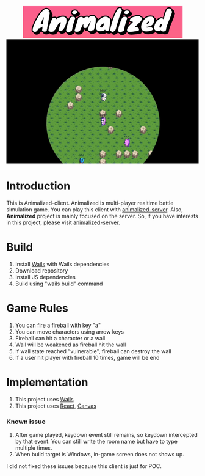 <p align="center">
  <img src="animalized.png" />
    <br >
  <img src="play.gif">
</p>

# Introduction

This is Animalized-client. Animalized is multi-player realtime battle simulation game.
You can play this client with [animalized-server](https://github.com/BJS-kr/animalized-server). Also, **Animalized** project is mainly focused on the server.
So, if you have interests in this project, please visit [animalized-server](https://github.com/BJS-kr/animalized-server).

# Build

1. Install [Wails](https://wails.io/docs/gettingstarted/installation) with Wails dependencies
2. Download repository
3. Install JS dependencies
4. Build using "wails build" command

# Game Rules

1. You can fire a fireball with key "a"
2. You can move characters using arrow keys
3. Fireball can hit a character or a wall
4. Wall will be weakened as fireball hit the wall
5. If wall state reached "vulnerable", fireball can destroy the wall
6. If a user hit player with fireball 10 times, game will be end

# Implementation

1. This project uses [Wails](https://wails.io/)
2. This project uses [React](https://react.dev/), [Canvas](https://developer.mozilla.org/en-US/docs/Web/API/Canvas_API)

### Known issue

1. After game played, keydown event still remains, so keydown intercepted by that event.
   You can still write the room name but have to type multiple times.
2. When build target is Windows, in-game screen does not shows up.

I did not fixed these issues because this client is just for POC.
